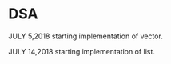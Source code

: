 # DSA
JULY 5,2018
starting implementation of vector.

JULY 14,2018
starting implementation of list.
